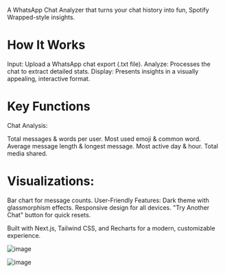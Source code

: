 A WhatsApp Chat Analyzer that turns your chat history into fun, Spotify Wrapped-style insights.

# How It Works

Input: Upload a WhatsApp chat export (.txt file).
Analyze: Processes the chat to extract detailed stats.
Display: Presents insights in a visually appealing, interactive format.

# Key Functions
Chat Analysis:

Total messages & words per user.
Most used emoji & common word.
Average message length & longest message.
Most active day & hour.
Total media shared.

# Visualizations:

Bar chart for message counts.
User-Friendly Features:
Dark theme with glassmorphism effects.
Responsive design for all devices.
"Try Another Chat" button for quick resets.

Built with Next.js, Tailwind CSS, and Recharts for a modern, customizable experience.

![image](https://github.com/user-attachments/assets/b4efb21b-551b-41a9-bb6f-69b87427e545)


![image](https://github.com/user-attachments/assets/26dc4404-185e-4019-895a-a7bc92e92a75)
